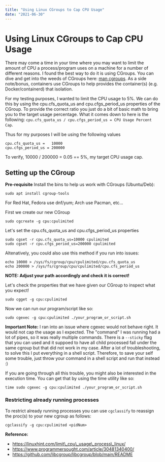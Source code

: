 ```yaml
---
title: "Using Linux CGroups to Cap CPU Usage"
date: "2021-06-30"
---
```


# Using Linux CGroups to Cap CPU Usage

There may come a time in your time where you may want to limit the amount of CPU a process/program uses on a machine for a number of different reasons. I found the best way to do it is using CGroups. You can dive and get into the weeds of CGroups here: [man cgroups](https://man7.org/linux/man-pages/man7/cgroups.7.html). As a side note/bonus, containers use CGroups to help provides the container(s) (e.g. Docker/containerd) that isolation.

For my testing purposes, I wanted to limit the CPU usage to 5%. We can do this by using the cpu.cfs\_quota\_us and cpu.cfgs\_period\_us properties of the CGroup. To provide the correct ratio you just do a bit of basic math to bring you to the target usage percentage. What it comes down to here is the following: `cpu.cfs_quota_us / cpu.cfgs_period_us = CPU Usage Percent Cap`.

Thus for my purposes I will be using the following values

```
cpu.cfs_quota_us =   10000
cpu.cfgs_period_us = 200000
```

To verify, 10000 / 200000 = 0.05 == 5%, my target CPU usage cap.

## Setting up the CGroup

**Pre-requisite** Install the bins to help us work with CGroups (Ubuntu/Deb):

```
sudo apt install cgroup-tools
```

For Red Hat, Fedora use dnf/yum; Arch use Pacman, etc...

First we create our new CGroup

```
sudo cgcreate -g cpu:cpulimited
```

Let's set the cpu.cfs\_quota\_us and cpu.cfgs\_period\_us properties

```
sudo cgset -r cpu.cfs_quota_us=10000 cpulimited
sudo cgset -r cpu.cfgs_period_us=200000 cpulimited
```

Altenatively, you could also use this method if you run into issues:

```
echo 10000 > /sys/fs/cgroup/cpu/cpulimited/cpu.cfs_quota_us
echo 200000 > /sys/fs/cgroup/cpu/cpulimited/cpu.cfs_period_us
```

**NOTE: Adjust your path accordingly and check it is correct!**

Let's check the properties that we have given our CGroup to inspect what you expect!

```
sudo cgget -g cpu:cpulimited
```

Now we can run our program/script like so:

```
sudo cgexec -g cpu:cpulimited ./your_program_or_script.sh
```

**Important Note:** I ran into an issue where cgexec would not behave right. It would not cap the usage as I expected. The "command" I was running had a lot of pipes, so it was really multiple commands. There is a `--sticky` flag that you can used and it suppoed to have all child processed fall under the same cgroup but that did not work in my case. After a lot of troubleshooting, to solve this I put everything in a shell script. Therefore, to save your self some trouble, just throw your command in a shell script and run that instead :)

If you are going through all this trouble, you might also be interested in the execution time. You can get that by using the time utility like so:

```
time sudo cgexec -g cpu:cpulimited ./your_program_or_script.sh
```

### Restricting already running processes

To restrict already running processes you can use `cgclassify` to reassign the proc(s) to your new cgroup as follows:

```
cgclassify -g cpu:cpulimited <pidNum>
```

**Reference:**

- https://linuxhint.com/limit\_cpu\_usage\_process\_linux/
- https://www.programmersought.com/article/30481340400/
- https://github.com/libcgroup/libcgroup/blob/main/README
